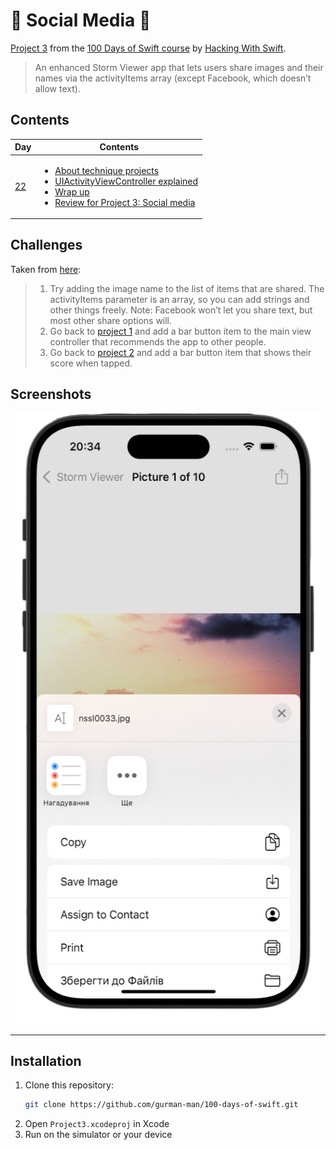 # 📲 Social Media 📲

[Project 3](https://www.hackingwithswift.com/read/3/overview) from the [100 Days of Swift course](https://www.hackingwithswift.com/100) by [Hacking With Swift](https://www.hackingwithswift.com/).

>An enhanced Storm Viewer app that lets users share images and their names via the activityItems array (except Facebook, which doesn’t allow text).

## Contents

| Day                                           | Contents                                                                                                                                                                                                                                                                                                                                                                                                                          |
|-----------------------------------------------|-----------------------------------------------------------------------------------------------------------------------------------------------------------------------------------------------------------------------------------------------------------------------------------------------------------------------------------------------------------------------------------------------------------------------------------|
| [22](https://www.hackingwithswift.com/100/22) | <ul><li>[About technique projects](https://www.hackingwithswift.com/read/3/1/about-technique-projects)</li><li>[UIActivityViewController explained](https://www.hackingwithswift.com/read/3/2/uiactivityviewcontroller-explained)</li><li>[Wrap up](https://www.hackingwithswift.com/read/3/3/wrap-up)</li><li>[Review for Project 3: Social media](https://www.hackingwithswift.com/review/hws/project-3-social-media)</li></ul> |


## Challenges

Taken from [here](https://www.hackingwithswift.com/read/3/3/wrap-up):

>1. Try adding the image name to the list of items that are shared. The activityItems parameter is an array, so you can add strings and other things freely. Note: Facebook won’t let you share text, but most other share options will.
>2. Go back to [project 1](https://github.com/gurman-man/100-days-of-swift/tree/main/Projects/01-StormViewer) and add a bar button item to the main view controller that recommends the app to other people.
>3. Go back to [project 2](https://github.com/gurman-man/100-days-of-swift/tree/main/Projects/02-GuessTheFlag) and add a bar button item that shows their score when tapped.

## Screenshots

<div align="center">
  <img src="./Screenshots/1.png" alt="Main screen" width="488">
</div>

---

## Installation

1. Clone this repository:  
   ```bash
   git clone https://github.com/gurman-man/100-days-of-swift.git
   ```
2. Open `Project3.xcodeproj` in Xcode
3. Run on the simulator or your device
